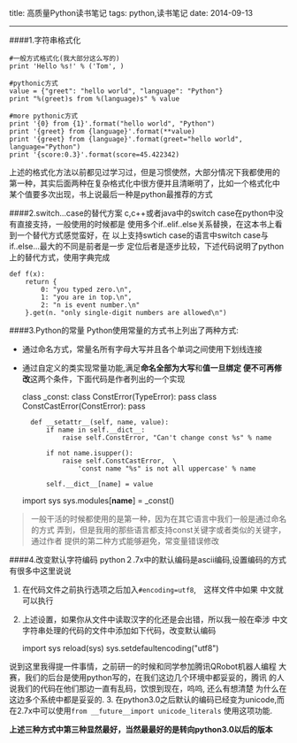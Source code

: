 title: 高质量Python读书笔记
tags: python,读书笔记
date: 2014-09-13
***
####1.字符串格式化

    #一般方式格式化(我大部分这么写的)
    print 'Hello %s!' % ('Tom', ) 

    #pythonic方式
    value = {"greet": "hello world", "language": "Python"}
    print "%(greet)s from %(language)s" % value

    #more pythonic方式
    print '{0} from {1}'.format("hello world", "Python")
    print '{greet} from {language}'.format(**value)
    print '{greet} from {language}'.format(greet="hello world", language="Python")
    print '{score:0.3}'.format(score=45.422342)

上述的格式化方法以前都见过学习过，但是习惯使然，大部分情况下我都使用的
第一种，其实后面两种在复杂格式化中很方便并且清晰明了，比如一个格式化中
某个值要多次出现，书上说最后一种是python最推荐的方式


####2.switch...case的替代方案
c,c++或者java中的switch case在python中没有直接支持，一般使用的时候都是
使用多个if..elif..else关系替换，在这本书上看到一个替代方式感觉蛮好，在
以上支持swtich case的语言中switch case与if..else...最大的不同是前者是一步
定位后者是逐步比较，下述代码说明了python上的替代方式，使用字典完成

    def f(x):
        return {
            0: "you typed zero.\n",
            1: "you are in top.\n",
            2: "n is event number.\n"
        }.get(n. "only single-digit numbers are allowed\n")

####3.Python的常量
Python使用常量的方式书上列出了两种方式:
* 通过命名方式，常量名所有字母大写并且各个单词之间使用下划线连接
* 通过自定义的类实现常量功能,满足**命名全部为大写**和**值一旦绑定
便不可再修改**这两个条件，下面代码是作者列出的一个实现

    class _const:
        class ConstError(TypeError): pass
        class ConstCastError(ConstError): pass

        def __setattr__(self, name, value):
            if name in self.__dict__:
                raise self.ConstError, "Can't change const %s" % name
            
            if not name.isupper():
                raise self.ConstCastError,  \
                    'const name "%s" is not all uppercase' % name

            self.__dict__[name] = value
    
    import sys
    sys.modules[__name__] = _const()

> 一般干活的时候都使用的是第一种，因为在其它语言中我们一般是通过命名的方式
> 弄到，但是我用的那些语言都支持const关键字或者类似的关键字，通过作者
> 提供的第二种方式能够避免，常变量错误修改

####4.改变默认字符编码
python２.7x中的默认编码是ascii编码,设置编码的方式有很多中这里说说

1. 在代码文件之前执行选项之后加入`#encoding=utf8`,　这样文件中如果
中文就可以执行
2. 上述设置，如果你从文件中读取汉字的化还是会出错，所以我一般在牵涉
中文字符串处理的代码的文件中添加如下代码，改变默认编码

    import sys
    reload(sys)
    sys.setdefaultencoding("utf8")

说到这里我得提一件事情，之前研一的时候和同学参加腾讯QRobot机器人编程
大赛，我们的后台是使用python写的，在我们这边几个环境中都妥妥的，腾讯
的人说我们的代码在他们那边一直有乱码，饮恨到现在，呜呜, 还么有想清楚
为什么在这边多个系统中都是妥妥的.
3. 在python3.0之后默认的编码已经变为unicode,而在2.7x中可以使用`from __future__import unicode_literals`
使用这项功能.

**上述三种方式中第三种显然最好，当然最最好的是转向python3.0以后的版本**

